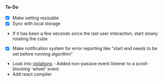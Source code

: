 #### To-Do

- [x] Make setting resizable
- [x] Sync with local storage
- If it has been a few seconds since the last user interaction, start slowly rotating the cube
- [x] Make notification system for error reporting like "start end needs to be set before running algorithm"
- Look into [violations](https://chromestatus.com/feature/5745543795965952) - Added non-passive event listener to a scroll-blocking 'wheel' event.
- Add react compiler
